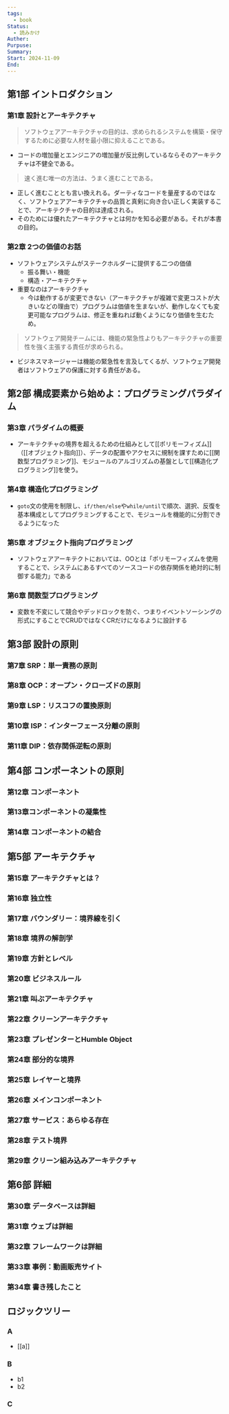 ```yaml
---
tags:
  - book
Status:
  - 読みかけ
Auther: 
Purpuse: 
Summary: 
Start: 2024-11-09
End:
---
```


## 第1部 イントロダクション
### 第1章 設計とアーキテクチャ
> ソフトウェアアーキテクチャの目的は、求められるシステムを構築・保守するために必要な人材を最小限に抑えることである。
- コードの増加量とエンジニアの増加量が反比例しているならそのアーキテクチャは不健全である。
> 速く進む唯一の方法は、うまく進むことである。
- 正しく進むこととも言い換えれる。ダーティなコードを量産するのではなく、ソフトウェアアーキテクチャの品質と真剣に向き合い正しく実装することで、アーキテクチャの目的は達成される。
- そのためには優れたアーキテクチャとは何かを知る必要がある。それが本書の目的。
### 第2章 2つの価値のお話
- ソフトウェアシステムがステークホルダーに提供する二つの価値
	- 振る舞い・機能
	- 構造・アーキテクチャ
- 重要なのはアーキテクチャ
	- 今は動作するが変更できない（アーキテクチャが複雑で変更コストが大きいなどの理由で）プログラムは価値を生まないが、動作しなくても変更可能なプログラムは、修正を重ねれば動くようになり価値を生むため。
> ソフトウェア開発チームには、機能の緊急性よりもアーキテクチャの重要性を強く主張する責任が求められる。
- ビジネスマネージャーは機能の緊急性を言及してくるが、ソフトウェア開発者はソフトウェアの保護に対する責任がある。
## 第2部 構成要素から始めよ：プログラミングパラダイム
### 第3章  パラダイムの概要
- アーキテクチャの境界を超えるための仕組みとして[[ポリモーフィズム]]（[[オブジェクト指向]]）、データの配置やアクセスに規制を課すために[[関数型プログラミング]]、モジュールのアルゴリズムの基盤として[[構造化プログラミング]]を使う。
### 第4章 構造化プログラミング
- `goto`文の使用を制限し、`if/then/else`や`while/until`で順次、選択、反復を基本構成としてプログラミングすることで、モジュールを機能的に分割できるようになった
### 第5章 オブジェクト指向プログラミング
- ソフトウェアアーキテクトにおいては、OOとは「ポリモーフィズムを使用することで、システムにあるすべてのソースコードの依存関係を絶対的に制御する能力」である
### 第6章 関数型プログラミング
- 変数を不変にして競合やデッドロックを防ぐ、つまりイベントソーシングの形式にすることでCRUDではなくCRだけになるように設計する
## 第3部 設計の原則
### 第7章 SRP：単一責務の原則
### 第8章 OCP：オープン・クローズドの原則
### 第9章 LSP：リスコフの置換原則
### 第10章 ISP：インターフェース分離の原則
### 第11章 DIP：依存関係逆転の原則
## 第4部 コンポーネントの原則
### 第12章 コンポーネント
### 第13章コンポーネントの凝集性
### 第14章 コンポーネントの結合
## 第5部 アーキテクチャ
### 第15章 アーキテクチャとは？
### 第16章 独立性
### 第17章 バウンダリー：境界線を引く
### 第18章 境界の解剖学
### 第19章 方針とレベル
### 第20章 ビジネスルール
### 第21章 叫ぶアーキテクチャ
### 第22章 クリーンアーキテクチャ
### 第23章 プレゼンターとHumble Object
### 第24章 部分的な境界
### 第25章 レイヤーと境界
### 第26章 メインコンポーネント
### 第27章 サービス：あらゆる存在
### 第28章 テスト境界
### 第29章 クリーン組み込みアーキテクチャ
## 第6部 詳細
### 第30章 データベースは詳細
### 第31章 ウェブは詳細
### 第32章 フレームワークは詳細
### 第33章 事例：動画販売サイト
### 第34章 書き残したこと
## ロジックツリー
### A
- [[a]]
### B
- b1
- b2
### C

